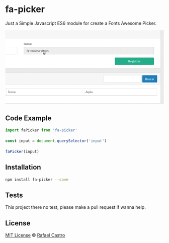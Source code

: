 # fa-picker

Just a Simple Javascript ES6 module for create a Fonts Awesome Picker.

![exemple](images/fa-picker.gif)


## Code Example

```js
import faPicker from 'fa-picker'

const input = document.querySelector('input')

faPicker(input)

```

## Installation


```sh
npm install fa-picker --save

```

## Tests

This project there no test, please make a pull request if wanna help.


## License

[MIT License](LICENSE) &copy; [Rafael Castro](https://github.com/RafaelC457ro)

